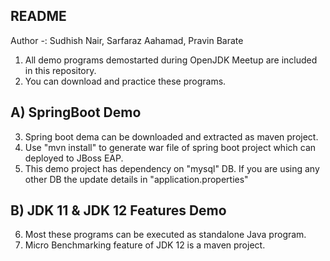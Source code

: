 README
------

Author -: Sudhish Nair, Sarfaraz Aahamad, Pravin Barate

1) All demo programs demostarted during OpenJDK Meetup are included in this repository.
2) You can download and practice these programs.

A) SpringBoot Demo
--------------------
3) Spring boot dema can be downloaded and extracted as maven project.
4) Use "mvn install" to generate war file of spring boot project which can deployed to JBoss EAP.
5) This demo project has dependency on "mysql" DB. If you are using any other DB the update details in "application.properties"

B) JDK 11 & JDK 12 Features Demo 
---------------------------------
6) Most these programs can be executed as standalone Java program.
7) Micro Benchmarking feature of JDK 12 is a maven project. 


